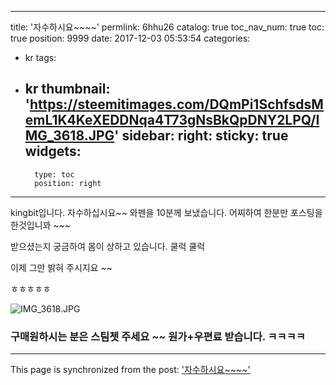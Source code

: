 
---
title: '자수하시요~~~~'
permlink: 6hhu26
catalog: true
toc_nav_num: true
toc: true
position: 9999
date: 2017-12-03 05:53:54
categories:
- kr
tags:
- kr
thumbnail: 'https://steemitimages.com/DQmPi1SchfsdsMemL1K4KeXEDDNqa4T73gNsBkQpDNY2LPQ/IMG_3618.JPG'
sidebar:
    right:
        sticky: true
widgets:
    -
        type: toc
        position: right
---


kingbit입니다.  자수하십시요~~
와펜을 10분께 보냈습니다. 
어찌하여 한분만 포스팅을 한것입니꽈 ~~~

받으셨는지 궁금하여
몸이 상하고 있습니다. 쿨럭 쿨럭

이제 그만 밝혀 주시지요 ~~ 

ㅎㅎㅎㅎㅎ

![IMG_3618.JPG](https://steemitimages.com/DQmPi1SchfsdsMemL1K4KeXEDDNqa4T73gNsBkQpDNY2LPQ/IMG_3618.JPG)

### 구매원하시는 분은 스팀쳇 주세요 ~~ 원가+우편료 받습니다. ㅋㅋㅋㅋ

- - -

This page is synchronized from the post: ['자수하시요~~~~'](https://steemit.com/@kingbit/6hhu26)
